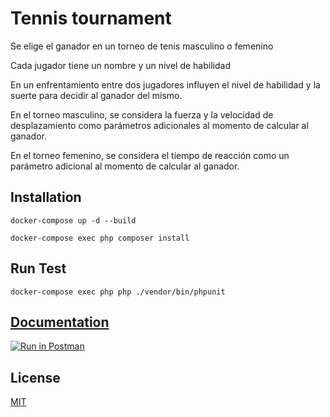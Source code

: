 # Tennis  tournament

Se elige el ganador en un torneo de tenis masculino o femenino

Cada jugador tiene un nombre y un nivel de habilidad

En un enfrentamiento entre dos jugadores influyen el nivel de habilidad y la suerte para
decidir al ganador del mismo.

En el torneo masculino, se considera la fuerza y la velocidad de desplazamiento
como parámetros adicionales al momento de calcular al ganador.

En el torneo femenino, se considera el tiempo de reacción como un parámetro
adicional al momento de calcular al ganador.


## Installation

```
docker-compose up -d --build
```

```
docker-compose exec php composer install
```

## Run Test

```
docker-compose exec php php ./vendor/bin/phpunit

```

## [Documentation](https://documenter.getpostman.com/view/17262387/2s8ZDczfDF)


[![Run in Postman](https://run.pstmn.io/button.svg)](https://app.getpostman.com/run-collection/17262387-858c2885-8145-47fa-ace5-da4ae449e662?action=collection%2Ffork&collection-url=entityId%3D17262387-858c2885-8145-47fa-ace5-da4ae449e662%26entityType%3Dcollection%26workspaceId%3Dd8bbd7c2-c54d-48ad-8f1c-d79b98fb566b)

## License

[MIT](https://choosealicense.com/licenses/mit/)
